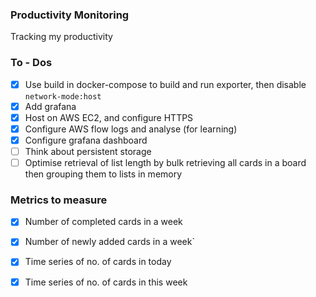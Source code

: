 ### Productivity Monitoring
Tracking my productivity

### To - Dos
- [x] Use build in docker-compose to build and run exporter, then disable `network-mode:host`
- [x] Add grafana
- [x] Host on AWS EC2, and configure HTTPS
- [x] Configure AWS flow logs and analyse (for learning)
- [x] Configure grafana dashboard
- [ ] Think about persistent storage
- [ ] Optimise retrieval of list length by bulk retrieving all cards in a board then grouping them to lists in memory  

### Metrics to measure
- [x] Number of completed cards in a week 
- [x] Number of newly added cards in a week`
- [x] Time series of no. of cards in today
- [x] Time series of no. of cards in this week 

